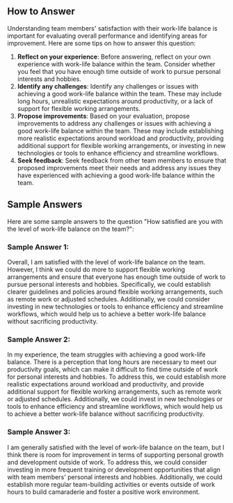

How to Answer
-------------

Understanding team members' satisfaction with their work-life balance is important for evaluating overall performance and identifying areas for improvement. Here are some tips on how to answer this question:

1. **Reflect on your experience**: Before answering, reflect on your own experience with work-life balance within the team. Consider whether you feel that you have enough time outside of work to pursue personal interests and hobbies.
2. **Identify any challenges**: Identify any challenges or issues with achieving a good work-life balance within the team. These may include long hours, unrealistic expectations around productivity, or a lack of support for flexible working arrangements.
3. **Propose improvements**: Based on your evaluation, propose improvements to address any challenges or issues with achieving a good work-life balance within the team. These may include establishing more realistic expectations around workload and productivity, providing additional support for flexible working arrangements, or investing in new technologies or tools to enhance efficiency and streamline workflows.
4. **Seek feedback**: Seek feedback from other team members to ensure that proposed improvements meet their needs and address any issues they have experienced with achieving a good work-life balance within the team.

Sample Answers
--------------

Here are some sample answers to the question "How satisfied are you with the level of work-life balance on the team?":

### Sample Answer 1:

Overall, I am satisfied with the level of work-life balance on the team. However, I think we could do more to support flexible working arrangements and ensure that everyone has enough time outside of work to pursue personal interests and hobbies. Specifically, we could establish clearer guidelines and policies around flexible working arrangements, such as remote work or adjusted schedules. Additionally, we could consider investing in new technologies or tools to enhance efficiency and streamline workflows, which would help us to achieve a better work-life balance without sacrificing productivity.

### Sample Answer 2:

In my experience, the team struggles with achieving a good work-life balance. There is a perception that long hours are necessary to meet our productivity goals, which can make it difficult to find time outside of work for personal interests and hobbies. To address this, we could establish more realistic expectations around workload and productivity, and provide additional support for flexible working arrangements, such as remote work or adjusted schedules. Additionally, we could invest in new technologies or tools to enhance efficiency and streamline workflows, which would help us to achieve a better work-life balance without sacrificing productivity.

### Sample Answer 3:

I am generally satisfied with the level of work-life balance on the team, but I think there is room for improvement in terms of supporting personal growth and development outside of work. To address this, we could consider investing in more frequent training or development opportunities that align with team members' personal interests and hobbies. Additionally, we could establish more regular team-building activities or events outside of work hours to build camaraderie and foster a positive work environment.
